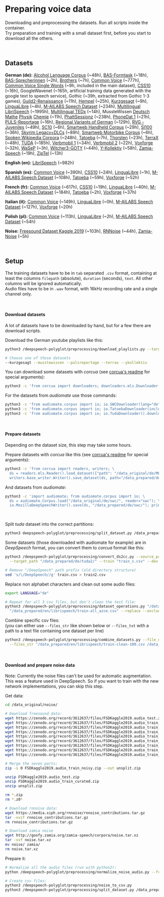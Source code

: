 # Preparing voice data

Downloading and preprocessing the datasets. Run all scripts inside the container. \
Try preparation and training with a small dataset first, before you start to download all the others.

<br>

## Datasets

**German (de):**
[Alcohol Language Corpus](https://clarin.phonetik.uni-muenchen.de/BASRepository/Public/Corpora/ALC/ALC.4.php) (~48h),
[BAS-Formtask](https://clarin.phonetik.uni-muenchen.de/BASRepository/Public/Corpora/FORMTASK/FORMTASK.2.php) (~18h),
[BAS-Sprecherinnen](https://clarin.phonetik.uni-muenchen.de/BASRepository/Public/Corpora/SprecherInnen/SprecherInnen.1.php) (~2h),
[Brothers](https://clarin.phonetik.uni-muenchen.de/BASRepository/Public/Corpora/BROTHERS/BROTHERS.2.php) (~7h),
[Common Voice](https://voice.mozilla.org/) (~777h),
[Common Voice Single Words](https://voice.mozilla.org/) (~9h, included in the main dataset),
[CSS10](https://www.kaggle.com/bryanpark/german-single-speaker-speech-dataset) (~16h),
GoogleWavenet (~165h, artificial training data generated with the google text to speech service),
Gothic (~39h, extracted from Gothic 1-3 games),
[Guild2-Renaissance](https://www.gog.com/game/the_guild_2_renaissance) (~11h),
[Hempel](https://clarin.phonetik.uni-muenchen.de/BASRepository/Public/Corpora/HEMPEL/HEMPEL.4.php) (~25h),
[Kurzgesagt](https://www.youtube.com/c/KurzgesagtDE/videos) (~9h),
[LinguaLibre](https://lingualibre.org/wiki/LinguaLibre:Main_Page) (~4h),
[M-AILABS Speech Dataset](https://www.caito.de/2019/01/the-m-ailabs-speech-dataset/) (~234h),
[Multilingual LibriSpeech](http://www.openslr.org/94/) (~1995h),
[Multilingual TEDx](http://www.openslr.org/100/) (~14h),
MussteWissen [Deutsch](https://www.youtube.com/c/musstewissenDeutsch/videos) [Mathe](https://www.youtube.com/c/musstewissenMathe/videos) [Physik](https://www.youtube.com/c/musstewissenPhysik/videos) [Chemie](https://www.youtube.com/c/musstewissenChemie/videos) (~11h),
[PhattSessionz](https://clarin.phonetik.uni-muenchen.de/BASRepository/Public/Corpora/PHATTSESSIONZ/PHATTSESSIONZ.2.php) (~238h),
[PhoneDat 1](https://clarin.phonetik.uni-muenchen.de/BASRepository/Public/Corpora/PD1/PD1.3.php) (~21h),
[PULS-Reportage](https://www.youtube.com/puls/videos) (~16h),
[Regional Variants of German](https://clarin.phonetik.uni-muenchen.de/BASRepository/Public/Corpora/RVG1_CLARIN/RVG1_CLARIN.3.php) (~129h),
[RVG - Juveniles](https://clarin.phonetik.uni-muenchen.de/BASRepository/Public/Corpora/RVG-J/RVG-J.2.php) (~49h),
[SC10](https://clarin.phonetik.uni-muenchen.de/BASRepository/Public/Corpora/SC10/SC10.4.php) (~6h),
[Smartweb Handheld Corpus](https://clarin.phonetik.uni-muenchen.de/BASRepository/Public/Corpora/SHC/SHC.2.php) (~29h),
[SI100](https://clarin.phonetik.uni-muenchen.de/BASRepository/Public/Corpora/SI100/SI100.2.php) (~36h),
[Skyrim Legacy+DLCs](https://store.steampowered.com/app/72850/The_Elder_Scrolls_V_Skyrim/) (~89h),
[Smartweb Motorbike Corpus](https://clarin.phonetik.uni-muenchen.de/BASRepository/Public/Corpora/SMC/SMC.2.php) (~6h),
[Spoken Wikipedia Corpora](https://nats.gitlab.io/swc/) (~248h),
[Tatoeba](https://tatoeba.org/deu/sentences/search?query=&from=deu&to=und&user=&orphans=no&unapproved=no&has_audio=yes&tags=&list=&native=&trans_filter=limit&trans_to=und&trans_link=&trans_user=&trans_orphan=&trans_unapproved=&trans_has_audio=&sort_reverse=&sort=relevance) (~7h),
[Thorsten](http://www.openslr.org/95/) (~23h),
[TerraX](https://www.youtube.com/c/terra-x/videos) (~48h),
[TUDA](https://www.inf.uni-hamburg.de/en/inst/ab/lt/resources/data/acoustic-models.html) (~185h),
[Verbmobil 1](https://clarin.phonetik.uni-muenchen.de/BASRepository/Public/Corpora/VM1/VM1.3.php) (~34h),
[Verbmobil 2](https://clarin.phonetik.uni-muenchen.de/BASRepository/Public/Corpora/VM2/VM2.3.php) (~22h),
[Voxforge](http://www.voxforge.org/home/forums/other-languages/german/open-speech-data-corpus-for-german) (~32h),
[WaSeP](https://clarin.phonetik.uni-muenchen.de/BASRepository/Public/Corpora/WaSeP/WaSeP.2.php) (~3h),
[Witcher3-GOTY](https://www.gog.com/game/the_witcher_3_wild_hunt_game_of_the_year_edition) (~44h),
[Y-Kollektiv](https://www.youtube.com/c/ykollektiv/videos) (~58h),
[Zamia-Speech](https://goofy.zamia.org/zamia-speech/corpora/zamia_de/) (~19h),
[ZipTel](https://clarin.phonetik.uni-muenchen.de/BASRepository/Public/Corpora/ZIPTEL/ZIPTEL.3.php) (~13h)

**English (en):**
[LibriSpeech](http://www.openslr.org/11) (~982h)

**Spanish (es):**
[Common Voice](https://voice.mozilla.org/) (~390h),
[CSS10](https://www.kaggle.com/bryanpark/spanish-single-speaker-speech-dataset) (~24h),
[LinguaLibre](https://lingualibre.org/wiki/LinguaLibre:Main_Page) (~1h),
[M-AILABS Speech Dataset](https://www.caito.de/2019/01/the-m-ailabs-speech-dataset/) (~108h),
[Tatoeba](https://tatoeba.org/spa/sentences/search?query=&from=spa&to=und&user=&orphans=no&unapproved=no&has_audio=yes&tags=&list=&native=&trans_filter=limit&trans_to=und&trans_link=&trans_user=&trans_orphan=&trans_unapproved=&trans_has_audio=&sort_reverse=&sort=relevance) (~59h),
[Voxforge](http://www.voxforge.org/home/) (~52h)

**French (fr):**
[Common Voice](https://voice.mozilla.org/) (~617h),
[CSS10](https://www.kaggle.com/bryanpark/french-single-speaker-speech-dataset) (~19h),
[LinguaLibre](https://lingualibre.org/wiki/LinguaLibre:Main_Page) (~40h),
[M-AILABS Speech Dataset](https://www.caito.de/2019/01/the-m-ailabs-speech-dataset/) (~184h),
[Tatoeba](https://tatoeba.org/fra/sentences/search?query=&from=fra&to=und&user=&orphans=no&unapproved=no&has_audio=yes&tags=&list=&native=&trans_filter=limit&trans_to=und&trans_link=&trans_user=&trans_orphan=&trans_unapproved=&trans_has_audio=&sort_reverse=&sort=relevance) (~2h),
[Voxforge](http://www.voxforge.org/home/) (~37h)

**Italian (it):**
[Common Voice](https://voice.mozilla.org/) (~149h),
[LinguaLibre](https://lingualibre.org/wiki/LinguaLibre:Main_Page) (~0h),
[M-AILABS Speech Dataset](https://www.caito.de/2019/01/the-m-ailabs-speech-dataset/) (~127h),
[Voxforge](http://www.voxforge.org/home/) (~20h)

**Polish (pl):**
[Common Voice](https://voice.mozilla.org/) (~113h),
[LinguaLibre](https://lingualibre.org/wiki/LinguaLibre:Main_Page) (~2h),
[M-AILABS Speech Dataset](https://www.caito.de/2019/01/the-m-ailabs-speech-dataset/) (~54h)

**Noise:**
[Freesound Dataset Kaggle 2019](https://zenodo.org/record/3612637#.Xjq7OuEo9rk) (~103h),
[RNNoise](https://people.xiph.org/~jm/demo/rnnoise/) (~44h),
[Zamia-Noise](http://goofy.zamia.org/zamia-speech/corpora/noise.tar.xz) (~5h)

<br>

## Setup

The training datasets have to be in `tab` separated `.csv` format,
containing at least the columns `filepath` (absolute), `duration` (seconds), `text`.
All other columns will be ignored automatically. \
Audio files have to be in `.wav` format, with 16kHz recording rate and a single channel only.

<br>

#### Download datasets

A lot of datasets have to be downloaded by hand, but for a few there are download scripts.

Download the German youtube playlists like this:

```bash
python3 /deepspeech-polyglot/preprocessing/download_playlists.py --target_path "/data_original/de/" [InsertDatasetHere]

# Choose one of those datasets
--kurzgesagt --musstewissen --pulsreportage --terrax --ykollektiv
```

You can download some datasets with _corcua_ (see [corcua's readme](https://gitlab.com/Jaco-Assistant/corcua#usage-examples) for special arguments):

```bash
python3 -c 'from corcua import downloaders; downloaders.mls.Downloader().download_dataset(path="/data_original/de/MLS/", overwrite=True, args={"language": "de"}); print("FINISHED");'
```

For the datasets from _audiomate_ use those commands:

```bash
python3 -c 'from audiomate.corpus import io; io.SWCDownloader(lang="de").download("/data_original/de/swc/"); print("FINISHED");'
python3 -c 'from audiomate.corpus import io; io.TatoebaDownloader(include_languages=["deu"]).download("/data_original/de/tatoeba/"); print("FINISHED");'
python3 -c 'from audiomate.corpus import io; io.TudaDownloader().download("/data_original/de/tuda"/); print("FINISHED");'
```

<br/>

#### Prepare datasets

Depending on the dataset size, this step may take some hours.

Prepare datasets with _corcua_ like this (see [corcua's readme](https://gitlab.com/Jaco-Assistant/corcua#usage-examples) for special arguments):

```bash
python3 -c 'from corcua import readers, writers; \
  ds = readers.mls.Reader().load_dataset({"path": "/data_original/de/MLS/mls_german_opus/"}); \
  writers.base_writer.Writer().save_dataset(ds, path="/data_prepared/de/MLS/", sample_rate=16000, overwrite=True); print("FINISHED");'
```

And datasets from _audiomate_:

```bash
python3 -c 'import audiomate; from audiomate.corpus import io; \
  ds = audiomate.Corpus.load("/data_original/de/swc/", reader="swc"); \
  io.MozillaDeepSpeechWriter().save(ds, "/data_prepared/de/swc/"); print("FINISHED");'
```

<br>

Split _tuda_ dataset into the correct partitions:

```bash
python3 deepspeech-polyglot/preprocessing/split_dataset.py /data_prepared/de/tuda/all.csv --tuda --file_appendix _s
```

Some datasets (those downloaded with audiomate for example) are in _DeepSpeech_ format, you can convert them to _corcua_ format like this:

```bash
python3 /deepspeech-polyglot/preprocessing/convert_ds2cc.py --source_path "/data_prepared/de/tuda/" \
  --target_path "/data_prepared/de/tuda2/" --train "train_s.csv" --dev "dev_s.csv" --test "test_s.csv" --remove_text_commas

# Remove "/DeepSpeech" path prefix (old directory structure)
sed 's/\/DeepSpeech//g' train.csv > train2.csv
```

Replace non alphabet characters and clean out some audio files:

```bash
export LANGUAGE="de"

# Repeat for all 3 csv files, but don't clean the test file:
python3 /deepspeech-polyglot/preprocessing/dataset_operations.py "/data_prepared/en/librispeech/train-all.csv" \
  "/data_prepared/en/librispeech/train-all_azce.csv" --replace --exclude --clean
```

Combine specific csv files: \
(you can either use `--files_str` like shown below or `--files_txt` with a path to a text file containing one dataset per line)

```bash
python3 /deepspeech-polyglot/preprocessing/combine_datasets.py --file_output "/data_prepared/en/librispeech/train-all.csv" \
  --files_str "/data_prepared/en/librispeech/train-clean-100.csv /data_prepared/en/librispeech/train-clean-360.csv /data_prepared/en/librispeech/train-other-500.csv"
```

<br/>

#### Download and prepare noise data

Note: Currently the noise files can't be used for automatic augmentation. This was a feature used in DeepSpeech.
So if you want to train with the new network implementations, you can skip this step.

Get data:

```bash
cd /data_original/noise/

# Download freesound data:
wget https://zenodo.org/record/3612637/files/FSDKaggle2019.audio_test.zip?download=1 -O FSDKaggle2019.audio_test.zip
wget https://zenodo.org/record/3612637/files/FSDKaggle2019.audio_train_curated.zip?download=1 -O FSDKaggle2019.audio_train_curated.zip
wget https://zenodo.org/record/3612637/files/FSDKaggle2019.audio_train_noisy.z01?download=1 -O FSDKaggle2019.audio_train_noisy.z01
wget https://zenodo.org/record/3612637/files/FSDKaggle2019.audio_train_noisy.z02?download=1 -O FSDKaggle2019.audio_train_noisy.z02
wget https://zenodo.org/record/3612637/files/FSDKaggle2019.audio_train_noisy.z03?download=1 -O FSDKaggle2019.audio_train_noisy.z03
wget https://zenodo.org/record/3612637/files/FSDKaggle2019.audio_train_noisy.z04?download=1 -O FSDKaggle2019.audio_train_noisy.z04
wget https://zenodo.org/record/3612637/files/FSDKaggle2019.audio_train_noisy.z05?download=1 -O FSDKaggle2019.audio_train_noisy.z05
wget https://zenodo.org/record/3612637/files/FSDKaggle2019.audio_train_noisy.z06?download=1 -O FSDKaggle2019.audio_train_noisy.z06
wget https://zenodo.org/record/3612637/files/FSDKaggle2019.audio_train_noisy.zip?download=1 -O FSDKaggle2019.audio_train_noisy.zip

# Merge the seven parts:
zip -s 0 FSDKaggle2019.audio_train_noisy.zip --out unsplit.zip

unzip FSDKaggle2019.audio_test.zip
unzip FSDKaggle2019.audio_train_curated.zip
unzip unsplit.zip

rm *.zip
rm *.z0*

# Download rnnoise data:
wget https://media.xiph.org/rnnoise/rnnoise_contributions.tar.gz
tar -xvzf rnnoise_contributions.tar.gz
rm rnnoise_contributions.tar.gz

# Download zamia noise
wget http://goofy.zamia.org/zamia-speech/corpora/noise.tar.xz
tar -xvf noise.tar.xz
mv noise/ zamia/
rm noise.tar.xz
```

Prepare it:

```bash
# Normalize all the audio files (run with python2):
python /deepspeech-polyglot/preprocessing/normalize_noise_audio.py --from_dir /data_original/noise/ --to_dir /data_prepared/noise/ --max_sec 30

# Create csv files:
python3 /deepspeech-polyglot/preprocessing/noise_to_csv.py
python3 /deepspeech-polyglot/preprocessing/split_dataset.py /data_prepared/noise/all.csv  --split "70|15|15"
```
